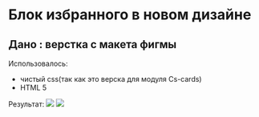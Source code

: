 # Блок избранного в новом дизайне

## Дано : верстка с макета фигмы   
Использовалось: 
* чистый css(так как это верска для модуля Cs-cards)
* HTML 5

Результат: 
![](https://github.com/povar0305/comparison/blob/45a00adbb3f9c736c277bd6732ecf0ffb5713f22/1.jpg)
![](https://github.com/povar0305/comparison/blob/45a00adbb3f9c736c277bd6732ecf0ffb5713f22/2.jpg)
